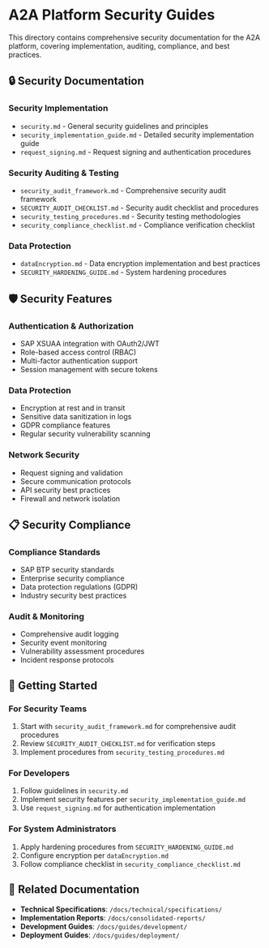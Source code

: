 # A2A Platform Security Guides

This directory contains comprehensive security documentation for the A2A platform, covering implementation, auditing, compliance, and best practices.

## 🔒 Security Documentation

### **Security Implementation**
- `security.md` - General security guidelines and principles
- `security_implementation_guide.md` - Detailed security implementation guide
- `request_signing.md` - Request signing and authentication procedures

### **Security Auditing & Testing**
- `security_audit_framework.md` - Comprehensive security audit framework
- `SECURITY_AUDIT_CHECKLIST.md` - Security audit checklist and procedures
- `security_testing_procedures.md` - Security testing methodologies
- `security_compliance_checklist.md` - Compliance verification checklist

### **Data Protection**
- `dataEncryption.md` - Data encryption implementation and best practices
- `SECURITY_HARDENING_GUIDE.md` - System hardening procedures

## 🛡️ Security Features

### **Authentication & Authorization**
- SAP XSUAA integration with OAuth2/JWT
- Role-based access control (RBAC)
- Multi-factor authentication support
- Session management with secure tokens

### **Data Protection**
- Encryption at rest and in transit
- Sensitive data sanitization in logs
- GDPR compliance features
- Regular security vulnerability scanning

### **Network Security**
- Request signing and validation
- Secure communication protocols
- API security best practices
- Firewall and network isolation

## 📋 Security Compliance

### **Compliance Standards**
- SAP BTP security standards
- Enterprise security compliance
- Data protection regulations (GDPR)
- Industry security best practices

### **Audit & Monitoring**
- Comprehensive audit logging
- Security event monitoring
- Vulnerability assessment procedures
- Incident response protocols

## 🚀 Getting Started

### **For Security Teams**
1. Start with `security_audit_framework.md` for comprehensive audit procedures
2. Review `SECURITY_AUDIT_CHECKLIST.md` for verification steps
3. Implement procedures from `security_testing_procedures.md`

### **For Developers**
1. Follow guidelines in `security.md`
2. Implement security features per `security_implementation_guide.md`
3. Use `request_signing.md` for authentication implementation

### **For System Administrators**
1. Apply hardening procedures from `SECURITY_HARDENING_GUIDE.md`
2. Configure encryption per `dataEncryption.md`
3. Follow compliance checklist in `security_compliance_checklist.md`

## 🔗 Related Documentation

- **Technical Specifications**: `/docs/technical/specifications/`
- **Implementation Reports**: `/docs/consolidated-reports/`
- **Development Guides**: `/docs/guides/development/`
- **Deployment Guides**: `/docs/guides/deployment/`
